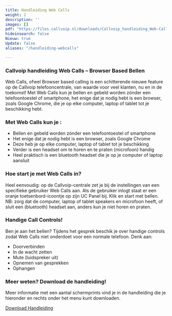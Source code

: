 ```yaml
---
title: Handleiding Web Calls
weight: 2
description: ''
images: []
pdf: "https://files.callvoip.nl/downloads/Callvoip_handleiding_Web-Calls-Browser-Based-Bellen.pdf"
hideinsearch: false
Nieuw: true
Update: false
aliases: "/handleiding-webcalls"

---
```

<h3>Callvoip handleiding Web Calls – Browser Based Bellen </h3>

Web Calls, ofwel Browser based calling is een schitterende nieuwe feature op de Callvoip
telefooncentrale, van waarde voor veel klanten, nu en in de toekomst!
Met Web Calls kun je bellen en gebeld worden zónder een telefoontoestel of smartphone,
het enige dat je nodig hebt is een browser, zoals Google Chrome, die je op elke computer,
laptop of tablet tot je beschikking hebt.

<h3>Met Web Calls kun je :</h3>

* Bellen en gebeld worden zónder een telefoontoestel of smartphone
* Het enige dat je nodig hebt is een browser, zoals Google Chrome
* Deze heb je op elke computer, laptop of tablet tot je beschikking
* Verder is een headset om te horen en te praten (microfoon) handig
* Heel praktisch is een bluetooth headset die je op je computer of laptop aansluit

<h3>Hoe start je met Web Calls  in?</h3>

Heel eenvoudig: op de Callvoip-centrale zet je bij de instellingen van een specifieke gebruiker Web Calls aan. Als de gebruiker inlogt staat er een oranje toetsenbord-icoontje op zijn UC Panel bij. Klik en start met bellen.   
NB: zorg dat de computer, laptop of tablet speakers en microfoon heeft, of sluit een (bluetooth) headset aan, anders kun je niet horen en praten. 

<h3>Handige Call Controls!</h3>  
Ben je aan het bellen? Tijdens het gesprek beschik je over handige controls zodat Web Calls niet onderdoet voor een normale telefoon. Denk aan: 

* Doorverbinden
* In de wacht zetten
* Mute (luidspreker uit)
* Opnemen van gesprekken
* Ophangen

<h3>Meer weten? Download de handleiding!</h3>

Meer informatie met een aantal schermprints vind je in de handleiding die je hieronder en rechts onder het menu kunt downloaden. 

<a href="https://files.callvoip.nl/downloads/Callvoip_handleiding_Web-Calls-Browser-Based-Bellen.pdf" class="button">Download Handleiding</a>
